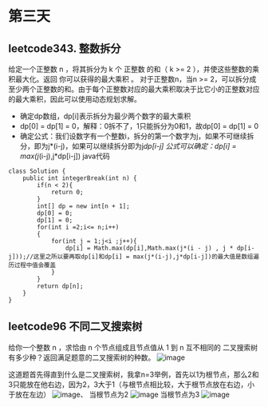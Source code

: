 # 第三天
## leetcode343. 整数拆分
给定一个正整数 n ，将其拆分为 k 个 正整数 的和（ k >= 2 ），并使这些整数的乘积最大化。返回 你可以获得的最大乘积 。
对于正整数n，当n >= 2，可以拆分成至少两个正整数的和。由于每个正整数对应的最大乘积取决于比它小的正整数对应的最大乘积，因此可以使用动态规划求解。
 - 确定dp数组，dp[i]表示拆分为最少两个数字的最大乘积
 - dp[0] = dp[1] = 0，解释：0拆不了，1只能拆分为0和1，故dp[0] = dp[1] = 0
 - 确定公式：我们设数字有一个整数i，拆分的第一个数字为j，如果不可继续拆分，即为j*(i-j)，如果可以继续拆分即为j*dp[i-j]
 公式可以确定：dp[i] = max(j*(i-j),j*dp[i-j])
java代码
```
class Solution {
    public int integerBreak(int n) {
        if(n < 2){
            return 0;
        }
        int[] dp = new int[n + 1];
        dp[0] = 0;
        dp[1] = 0;
        for(int i =2;i<= n;i++)
        {
            for(int j = 1;j<i ;j++){
                dp[i] = Math.max(dp[i],Math.max(j*(i - j) , j * dp[i-j]));//这里之所以要再取dp[i]和dp[i] = max(j*(i-j),j*dp[i-j])的最大值是数组遍历过程中值会覆盖
            }
        }
        return dp[n];
    }
}
```
## leetcode96 不同二叉搜索树
给你一个整数 n ，求恰由 n 个节点组成且节点值从 1 到 n 互不相同的 二叉搜索树 有多少种？返回满足题意的二叉搜索树的种数。
![image](https://user-images.githubusercontent.com/88364565/198170169-f2980556-e029-462e-9a43-26d7a9a59dca.png)

这道题首先得直到什么是二叉搜索树，我拿n=3举例，首先以1为根节点，那么2和3只能放在他右边，因为2，3大于1（与根节点相比较，大于根节点放在右边，小于放在左边）
![image](https://user-images.githubusercontent.com/88364565/198170633-9bc279c5-a260-490d-afa4-5b14bd7e25c5.png)、
当根节点为2
![image](https://user-images.githubusercontent.com/88364565/198170941-693c36dc-8ffc-41b7-95ff-2bb6f065860e.png)
当根节点为3
![image](https://user-images.githubusercontent.com/88364565/198170871-96ad674b-5734-48a2-8c33-c271a862ddd7.png)









